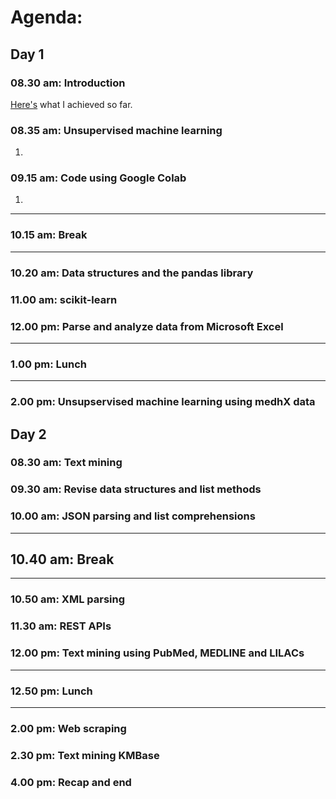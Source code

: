 # Agenda:

## Day 1

### 08.30 am: Introduction
[Here's](https://docs.google.com/presentation/d/e/2PACX-1vRbfvQpTP4ARbARRWhOL6WZ6koCKSHvf5OxFyHcJjn8GHXG3OpuneEH6uMYlpxKX0H_sEfHB6KAKrkq/pub?start=true&loop=false&slide=id.g29007063b8d_0_118) what I achieved so far.

### 08.35 am: Unsupervised machine learning
  1. 

### 09.15 am: Code using Google Colab
  1. 

___

### 10.15 am: Break
___

### 10.20 am: Data structures and the pandas library

### 11.00 am: scikit-learn

### 12.00 pm: Parse and analyze data from Microsoft Excel

___

### 1.00 pm: Lunch
___

### 2.00 pm: Unsupservised machine learning using medhX data


## Day 2

### 08.30 am: Text mining

### 09.30 am: Revise data structures and list methods

### 10.00 am: JSON parsing and list comprehensions

___

## 10.40 am: Break
___

### 10.50 am: XML parsing

### 11.30 am: REST APIs

### 12.00 pm: Text mining using PubMed, MEDLINE and LILACs

___

### 12.50 pm: Lunch
___

### 2.00 pm: Web scraping

### 2.30 pm: Text mining KMBase

### 4.00 pm: Recap and end
